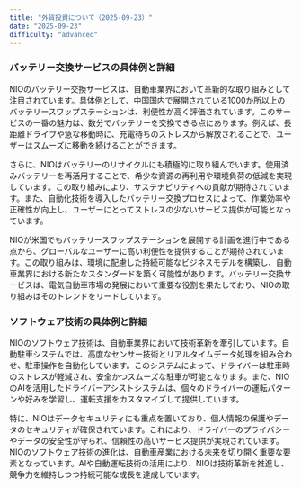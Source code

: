 ```yaml
---
title: "外貨投資について（2025-09-23）"
date: "2025-09-23"
difficulty: "advanced"
---
```


### バッテリー交換サービスの具体例と詳細

NIOのバッテリー交換サービスは、自動車業界において革新的な取り組みとして注目されています。具体例として、中国国内で展開されている1000か所以上のバッテリースワップステーションは、利便性が高く評価されています。このサービスの一番の魅力は、数分でバッテリーを交換できる点にあります。例えば、長距離ドライブや急な移動時に、充電待ちのストレスから解放されることで、ユーザーはスムーズに移動を続けることができます。

さらに、NIOはバッテリーのリサイクルにも積極的に取り組んでいます。使用済みバッテリーを再活用することで、希少な資源の再利用や環境負荷の低減を実現しています。この取り組みにより、サステナビリティへの貢献が期待されています。また、自動化技術を導入したバッテリー交換プロセスによって、作業効率や正確性が向上し、ユーザーにとってストレスの少ないサービス提供が可能となっています。

NIOが米国でもバッテリースワップステーションを展開する計画を進行中である点から、グローバルなユーザーに高い利便性を提供することが期待されています。この取り組みは、環境に配慮した持続可能なビジネスモデルを構築し、自動車業界における新たなスタンダードを築く可能性があります。バッテリー交換サービスは、電気自動車市場の発展において重要な役割を果たしており、NIOの取り組みはそのトレンドをリードしています。

### ソフトウェア技術の具体例と詳細

NIOのソフトウェア技術は、自動車業界において技術革新を牽引しています。自動駐車システムでは、高度なセンサー技術とリアルタイムデータ処理を組み合わせ、駐車操作を自動化しています。このシステムによって、ドライバーは駐車時のストレスが軽減され、安全かつスムーズな駐車が可能となります。また、NIOのAIを活用したドライバーアシストシステムは、個々のドライバーの運転パターンや好みを学習し、運転支援をカスタマイズして提供しています。

特に、NIOはデータセキュリティにも重点を置いており、個人情報の保護やデータのセキュリティが確保されています。これにより、ドライバーのプライバシーやデータの安全性が守られ、信頼性の高いサービス提供が実現されています。NIOのソフトウェア技術の進化は、自動車産業における未来を切り開く重要な要素となっています。AIや自動運転技術の活用により、NIOは技術革新を推進し、競争力を維持しつつ持続可能な成長を達成しています。
